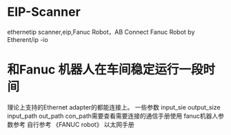 # EIP-Scanner
ethernetip scanner,eip,Fanuc Robot，AB
Connect Fanuc Robot by Etherent/ip -io


# 和Fanuc 机器人在车间稳定运行一段时间
理论上支持的Ethernet adapter的都能连接上。
一些参数 input_sie output_size input_path out_path con_path需要查看需要连接的通信手册使用
fanuc机器人参数参考 自行参考 《FANUC robot》 以太网手册

